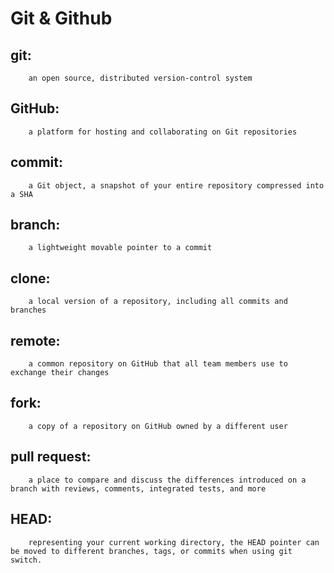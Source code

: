 # Git & Github
## git: 
        an open source, distributed version-control system
## GitHub: 
        a platform for hosting and collaborating on Git repositories
## commit: 
        a Git object, a snapshot of your entire repository compressed into a SHA
## branch: 
        a lightweight movable pointer to a commit
## clone: 
        a local version of a repository, including all commits and branches
## remote:
        a common repository on GitHub that all team members use to exchange their changes
## fork: 
        a copy of a repository on GitHub owned by a different user
## pull request: 
        a place to compare and discuss the differences introduced on a branch with reviews, comments, integrated tests, and more
## HEAD: 
        representing your current working directory, the HEAD pointer can be moved to different branches, tags, or commits when using git switch.

